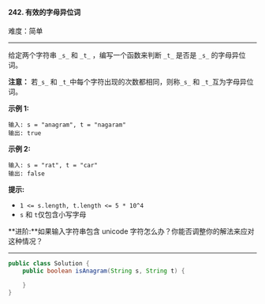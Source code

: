 #### 242. 有效的字母异位词

难度：简单

---

给定两个字符串 `_s_` 和 `_t_` ，编写一个函数来判断 `_t_` 是否是 `_s_` 的字母异位词。

**注意：** 若`_s_` 和 `_t_`中每个字符出现的次数都相同，则称`_s_` 和 `_t_`互为字母异位词。

**示例 1:**

```
输入: s = "anagram", t = "nagaram"
输出: true
```

**示例 2:**

```
输入: s = "rat", t = "car"
输出: false
```

**提示:**

* `1 <= s.length, t.length <= 5 * 10^4`
* `s` 和 `t`仅包含小写字母

**进阶:**如果输入字符串包含 unicode 字符怎么办？你能否调整你的解法来应对这种情况？

---

```Java
public class Solution {
    public boolean isAnagram(String s, String t) {

    }
}
```